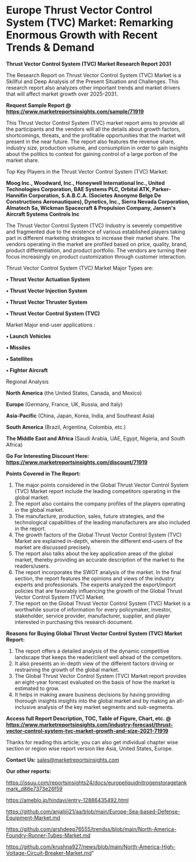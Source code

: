# Europe Thrust Vector Control System (TVC) Market: Remarking Enormous Growth with Recent Trends & Demand

<strong>Thrust Vector Control System (TVC) Market Research Report 2031</strong>

The Research Report on Thrust Vector Control System (TVC) Market is a Skillful and Deep Analysis of the Present Situation and Challenges. This research report also analyzes other important trends and market drivers that will affect market growth over 2025-2031.

<strong>Request Sample Report @ <a href=https://www.marketreportsinsights.com/sample/71919>https://www.marketreportsinsights.com/sample/71919</a></strong>

This Thrust Vector Control System (TVC) market report aims to provide all the participants and the vendors will all the details about growth factors, shortcomings, threats, and the profitable opportunities that the market will present in the near future. The report also features the revenue share, industry size, production volume, and consumption in order to gain insights about the politics to contest for gaining control of a large portion of the market share.

Top Key Players in the Thrust Vector Control System (TVC) Market:

<strong>Moog Inc., Woodward, Inc., Honeywell International Inc., United Technologies Corporation, BAE Systems PLC, Orbital ATK, Parker-Hannifin Corporation, S.A.B.C.A. (Societes Anonyme Belge De Constructions Aeronautiques), Dynetics, Inc., Sierra Nevada Corporation, Almatech Sa, Wickman Spacecraft & Propulsion Company, Jansen's Aircraft Systems Controls Inc</strong>

The Thrust Vector Control System (TVC) Industry is severely competitive and fragmented due to the existence of various established players taking part in different marketing strategies to increase their market share. The vendors operating in the market are profiled based on price, quality, brand, product differentiation, and product portfolio. The vendors are turning their focus increasingly on product customization through customer interaction.

Thrust Vector Control System (TVC) Market Major Types are:

<strong>• Thrust Vector Actuation System

• Thrust Vector Injection System

• Thrust Vector Thruster System

• Thrust Vector Control System (TVC)</strong>

Market Major end-user applications :

<strong>• Launch Vehicles

• Missiles

• Satellites

• Fighter Aircraft</strong>

Regional Analysis

</u><strong><b>North America</b></strong> (the United States, Canada, and Mexico)

<strong><b>Europe </b></strong>(Germany, France, UK, Russia, and Italy)

<strong><b>Asia-Pacific</b></strong> (China, Japan, Korea, India, and Southeast Asia)

<strong><b>South America</b></strong> (Brazil, Argentina, Colombia, etc.)

<strong><b>The Middle East and Africa</b></strong> (Saudi Arabia, UAE, Egypt, Nigeria, and South Africa)

<strong>Go For Interesting Discount Here: <a href=https://www.marketreportsinsights.com/discount/71919>https://www.marketreportsinsights.com/discount/71919</a></strong>

<strong>Points Covered in The Report:</strong>
<ol>
  <li>The major points considered in the Global Thrust Vector Control System (TVC) Market report include the leading competitors operating in the global market.</li>
  <li>The report also contains the company profiles of the players operating in the global market.</li>
  <li>The manufacture, production, sales, future strategies, and the technological capabilities of the leading manufacturers are also included in the report.</li>
  <li>The growth factors of the Global Thrust Vector Control System (TVC) Market are explained in-depth, wherein the different end-users of the market are discussed precisely.</li>
  <li>The report also talks about the key application areas of the global market, thereby providing an accurate description of the market to the readers/users.</li>
  <li>The report incorporates the SWOT analysis of the market. In the final section, the report features the opinions and views of the industry experts and professionals. The experts analyzed the export/import policies that are favorably influencing the growth of the Global Thrust Vector Control System (TVC) Market.</li>
  <li>The report on the Global Thrust Vector Control System (TVC) Market is a worthwhile source of information for every policymaker, investor, stakeholder, service provider, manufacturer, supplier, and player interested in purchasing this research document.</li>
</ol>
<strong>Reasons for Buying Global Thrust Vector Control System (TVC) Market Report:</strong>

<ol>
  <li>The report offers a detailed analysis of the dynamic competitive landscape that keeps the reader/client well ahead of the competitors.</li>
  <li>It also presents an in-depth view of the different factors driving or restraining the growth of the global market.</li>
  <li>The Global Thrust Vector Control System (TVC) Market report provides an eight-year forecast evaluated on the basis of how the market is estimated to grow.</li>
  <li>It helps in making aware business decisions by having providing thorough insights insights into the global market and by making an all-inclusive analysis of the key market segments and sub-segments.</li>
</ol>
<strong>Access full Report Description, TOC, Table of Figure, Chart, etc. @ <a href=https://www.marketreportsinsights.com/industry-forecast/thrust-vector-control-system-tvc-market-growth-and-size-2021-71919>https://www.marketreportsinsights.com/industry-forecast/thrust-vector-control-system-tvc-market-growth-and-size-2021-71919</a></strong>


Thanks for reading this article; you can also get individual chapter wise section or region wise report version like Asia, United States, Europe.

<strong>Contact Us:</strong>
sales@marketreportsinsights.com

<strong>Our other reports:</strong>

<a href=https://issuu.com/reportsinsights24/docs/europeliquidnitrogenstoragetankmark_d86e7373e26f59>https://issuu.com/reportsinsights24/docs/europeliquidnitrogenstoragetankmark_d86e7373e26f59</a>

<a href=https://ameblo.jp/hindavi/entry-12886435492.html>https://ameblo.jp/hindavi/entry-12886435492.html</a>

<a href=https://github.com/anjaliiii21/aa/blob/main/Europe-Sea-based-Defense-Equipment-Market.md>https://github.com/anjaliiii21/aa/blob/main/Europe-Sea-based-Defense-Equipment-Market.md</a>

<a href=https://github.com/arshdeep76555/trendss/blob/main/North-America-Foundry-Runner-Tubes-Market.md>https://github.com/arshdeep76555/trendss/blob/main/North-America-Foundry-Runner-Tubes-Market.md</a>

<a href=https://github.com/krushna927/news/blob/main/North-America-High-Voltage-Circuit-Breaker-Market.md>https://github.com/krushna927/news/blob/main/North-America-High-Voltage-Circuit-Breaker-Market.md</a>"
